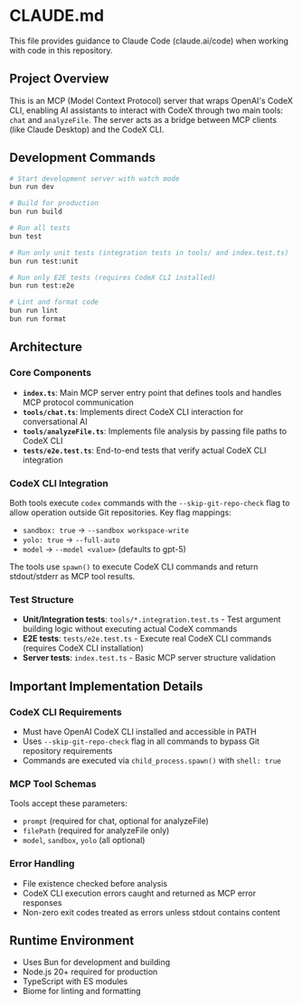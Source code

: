 # CLAUDE.md

This file provides guidance to Claude Code (claude.ai/code) when working with code in this repository.

## Project Overview

This is an MCP (Model Context Protocol) server that wraps OpenAI's CodeX CLI, enabling AI assistants to interact with CodeX through two main tools: `chat` and `analyzeFile`. The server acts as a bridge between MCP clients (like Claude Desktop) and the CodeX CLI.

## Development Commands

```bash
# Start development server with watch mode
bun run dev

# Build for production
bun run build

# Run all tests
bun test

# Run only unit tests (integration tests in tools/ and index.test.ts)
bun run test:unit

# Run only E2E tests (requires CodeX CLI installed)
bun run test:e2e

# Lint and format code
bun run lint
bun run format
```

## Architecture

### Core Components

- **`index.ts`**: Main MCP server entry point that defines tools and handles MCP protocol communication
- **`tools/chat.ts`**: Implements direct CodeX CLI interaction for conversational AI
- **`tools/analyzeFile.ts`**: Implements file analysis by passing file paths to CodeX CLI
- **`tests/e2e.test.ts`**: End-to-end tests that verify actual CodeX CLI integration

### CodeX CLI Integration

Both tools execute `codex` commands with the `--skip-git-repo-check` flag to allow operation outside Git repositories. Key flag mappings:

- `sandbox: true` → `--sandbox workspace-write`
- `yolo: true` → `--full-auto`
- `model` → `--model <value>` (defaults to gpt-5)

The tools use `spawn()` to execute CodeX CLI commands and return stdout/stderr as MCP tool results.

### Test Structure

- **Unit/Integration tests**: `tools/*.integration.test.ts` - Test argument building logic without executing actual CodeX commands
- **E2E tests**: `tests/e2e.test.ts` - Execute real CodeX CLI commands (requires CodeX CLI installation)
- **Server tests**: `index.test.ts` - Basic MCP server structure validation

## Important Implementation Details

### CodeX CLI Requirements

- Must have OpenAI CodeX CLI installed and accessible in PATH
- Uses `--skip-git-repo-check` flag in all commands to bypass Git repository requirements
- Commands are executed via `child_process.spawn()` with `shell: true`

### MCP Tool Schemas

Tools accept these parameters:
- `prompt` (required for chat, optional for analyzeFile)
- `filePath` (required for analyzeFile only)
- `model`, `sandbox`, `yolo` (all optional)

### Error Handling

- File existence checked before analysis
- CodeX CLI execution errors caught and returned as MCP error responses
- Non-zero exit codes treated as errors unless stdout contains content

## Runtime Environment

- Uses Bun for development and building
- Node.js 20+ required for production
- TypeScript with ES modules
- Biome for linting and formatting